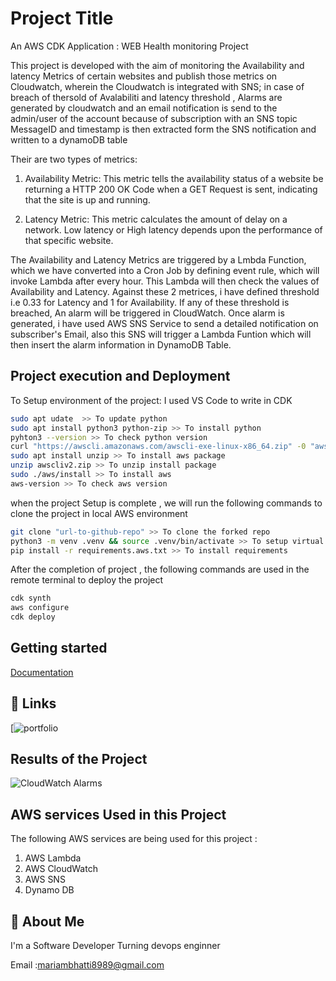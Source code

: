 
# Project Title

An AWS CDK Application : WEB Health monitoring Project 

This project is developed with the aim of monitoring the Availability and latency Metrics of certain websites
and publish those metrics on Cloudwatch, wherein the Cloudwatch is integrated with SNS; in case of breach of thersold of Avalabiliti
and latency threshold , Alarms are generated by cloudwatch and an email notification is send to the admin/user of the account because of subscription with an SNS topic
MessageID and timestamp is then extracted form the SNS notification and written to a dynamoDB table

Their are two types of metrics:

1) Availability Metric: This metric tells the availability status of a website be returning a HTTP 200 OK Code when a GET Request is sent, indicating that the site is up and running.

2) Latency Metric: This metric calculates the amount of delay on a network. Low latency or High latency depends upon the performance of that specific website.

The Availability and Latency Metrics are triggered by a Lmbda Function, which we have converted into a Cron Job by defining event rule, which will invoke Lambda after every hour. This Lambda will then check the values of Availability and Latency. Against these 2 metrices, i have defined threshold i.e 0.33 for Latency and 1 for Availability. If any of these threshold is breached, An alarm will be triggered in CloudWatch. Once alarm is generated, i have used AWS SNS Service to send a detailed notification on subscriber's Email, also this SNS will trigger a Lambda Funtion which will then insert the alarm information in DynamoDB Table.


## Project execution and Deployment

To Setup environment of the project:
I used VS Code to write in CDK

```bash
sudo apt udate  >> To update python
sudo apt install python3 python-zip >> To install python
pyhton3 --version >> To check python version
curl "https://awscli.amazonaws.com/awscli-exe-linux-x86_64.zip" -0 "awscliv2.zip"
sudo apt install unzip >> To install aws package
unzip awscliv2.zip >> To unzip install package
sudo ./aws/install >> To install aws
aws-version >> To check aws version
```

when the project Setup is complete , we will run the following commands to clone the project
in local AWS environment

```bash
git clone "url-to-github-repo" >> To clone the forked repo
python3 -m venv .venv && source .venv/bin/activate >> To setup virtual environment
pip install -r requirements.aws.txt >> To install requirements
```

After the completion of project , the following commands are used in the remote terminal
to deploy the project

```bash
cdk synth
aws configure
cdk deploy
```


## Getting started


[Documentation](https://linktodocumentation)


## 🔗 Links
[![portfolio](https://https://github.com/mariam2022skipq/Sirius_Python)

## Results of the Project 

![CloudWatch Alarms](https://via.placeholder.com/468x300?text=App+Screenshot+Here)


## AWS services Used in this Project

The following AWS services are being used for this project :
1) AWS Lambda 
2) AWS CloudWatch
3) AWS SNS
4) Dynamo DB
## 🚀 About Me
I'm a Software Developer Turning devops enginner

Email :mariambhatti8989@gmail.com

